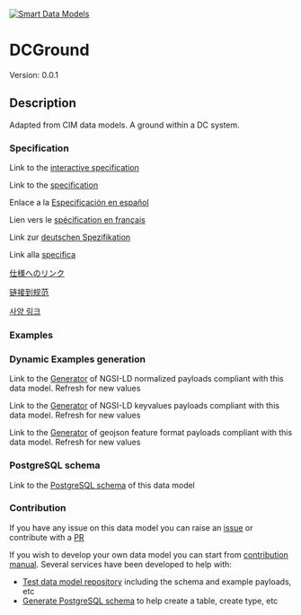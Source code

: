 [![Smart Data Models](https://smartdatamodels.org/wp-content/uploads/2022/01/SmartDataModels_logo.png "Logo")](https://smartdatamodels.org)
# DCGround
Version: 0.0.1

## Description 

Adapted from CIM data models. A ground within a DC system.
### Specification

Link to the [interactive specification](https://swagger.lab.fiware.org/?url=https://smart-data-models.github.io/dataModel.EnergyCIM/DCGround/swagger.yaml)

Link to the [specification](https://github.com/smart-data-models/dataModel.EnergyCIM/blob/master/DCGround/doc/spec.md)

Enlace a la [Especificación en español](https://github.com/smart-data-models/dataModel.EnergyCIM/blob/master/DCGround/doc/spec_ES.md)

Lien vers le [spécification en français](https://github.com/smart-data-models/dataModel.EnergyCIM/blob/master/DCGround/doc/spec_FR.md)

Link zur [deutschen Spezifikation](https://github.com/smart-data-models/dataModel.EnergyCIM/blob/master/DCGround/doc/spec_DE.md)

Link alla [specifica](https://github.com/smart-data-models/dataModel.EnergyCIM/blob/master/DCGround/doc/spec_IT.md)

[仕様へのリンク](https://github.com/smart-data-models/dataModel.EnergyCIM/blob/master/DCGround/doc/spec_JA.md)

[链接到规范](https://github.com/smart-data-models/dataModel.EnergyCIM/blob/master/DCGround/doc/spec_ZH.md)

[사양 링크](https://github.com/smart-data-models/dataModel.EnergyCIM/blob/master/DCGround/doc/spec_KO.md)
### Examples
### Dynamic Examples generation

Link to the [Generator](https://smartdatamodels.org/extra/ngsi-ld_generator.php?schemaUrl=https://raw.githubusercontent.com/smart-data-models/dataModel.EnergyCIM/master/DCGround/schema.json&email=info@smartdatamodels.org) of NGSI-LD normalized payloads compliant with this data model. Refresh for new values

Link to the [Generator](https://smartdatamodels.org/extra/ngsi-ld_generator_keyvalues.php?schemaUrl=https://raw.githubusercontent.com/smart-data-models/dataModel.EnergyCIM/master/DCGround/schema.json&email=info@smartdatamodels.org) of NGSI-LD keyvalues payloads compliant with this data model. Refresh for new values

Link to the [Generator](https://smartdatamodels.org/extra/geojson_features_generator.php?schemaUrl=https://raw.githubusercontent.com/smart-data-models/dataModel.EnergyCIM/master/DCGround/schema.json&email=info@smartdatamodels.org) of geojson feature format payloads compliant with this data model. Refresh for new values
### PostgreSQL schema

Link to the [PostgreSQL schema](https://github.com/smart-data-models/dataModel.EnergyCIM/blob/master/DCGround/schema.sql) of this data model
### Contribution

 If you have any issue on this data model you can raise an [issue](https://github.com/smart-data-models/dataModel.EnergyCIM/issues)  or contribute with a [PR](https://github.com/smart-data-models/dataModel.EnergyCIM/pulls)

 If you wish to develop your own data model you can start from [contribution manual](https://bit.ly/contribution_manual). Several services have been developed to help with: 
 - [Test data model repository](https://smartdatamodels.org/index.php/data-models-contribution-api/) including the schema and example payloads, etc
 - [Generate PostgreSQL schema](https://smartdatamodels.org/index.php/sql-service/) to help create a table, create type, etc